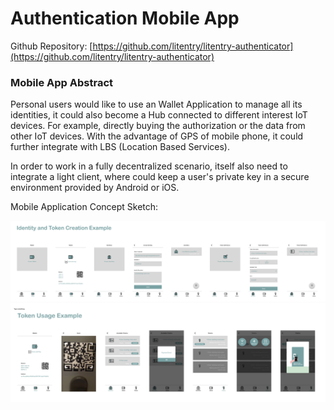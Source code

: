 # Authentication Mobile App

Github Repository: [https://github.com/litentry/litentry-authenticator](https://github.com/litentry/litentry-authenticator)


### Mobile App Abstract
Personal users would like to use an Wallet Application to manage all its identities, it could also become a Hub connected to different interest IoT devices. For example, directly buying the authorization or the data from other IoT devices. With the advantage of GPS of mobile phone, it could further integrate with LBS (Location Based Services).

In order to work in a fully decentralized scenario, itself also need to integrate a light client, where could keep a user's private key in a secure environment provided by Android or iOS.

Mobile Application Concept Sketch:

![Identity and Token Creation Example](./CreateIdentity.png)
![Token Usage Example](./usageExample.png)

